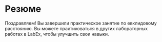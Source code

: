 # Резюме

Поздравляем! Вы завершили практическое занятие по евклидовому расстоянию. Вы можете практиковаться в других лабораторных работах в LabEx, чтобы улучшить свои навыки.
